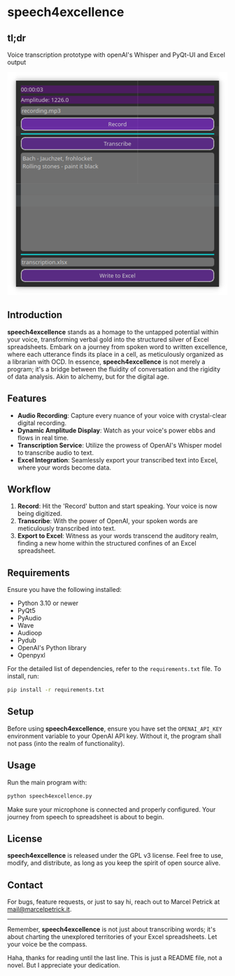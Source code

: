 # speech4excellence

## tl;dr
Voice transcription prototype with openAI's Whisper and PyQt-UI and Excel output

![screenshot of the ui](screenshot_ui.png)

## Introduction

**speech4excellence** stands as a homage to the untapped potential within your voice, transforming verbal gold into the
structured silver of Excel spreadsheets. Embark on a journey from spoken word to written excellence, where each
utterance finds its place in a cell, as meticulously organized as a librarian with OCD. In essence, **speech4excellence**
is not merely a program; it's a bridge between the fluidity of conversation and the rigidity of data analysis. Akin
to alchemy, but for the digital age.

## Features

- **Audio Recording**: Capture every nuance of your voice with crystal-clear digital recording.
- **Dynamic Amplitude Display**: Watch as your voice's power ebbs and flows in real time.
- **Transcription Service**: Utilize the prowess of OpenAI's Whisper model to transcribe audio to text.
- **Excel Integration**: Seamlessly export your transcribed text into Excel, where your words become data.

## Workflow

1. **Record**: Hit the 'Record' button and start speaking. Your voice is now being digitized.
2. **Transcribe**: With the power of OpenAI, your spoken words are meticulously transcribed into text.
3. **Export to Excel**: Witness as your words transcend the auditory realm, finding a new home within the structured
   confines of an Excel spreadsheet.

## Requirements

Ensure you have the following installed:

- Python 3.10 or newer
- PyQt5
- PyAudio
- Wave
- Audioop
- Pydub
- OpenAI's Python library
- Openpyxl

For the detailed list of dependencies, refer to the `requirements.txt` file. To install, run:

```bash
pip install -r requirements.txt
```

## Setup

Before using **speech4excellence**, ensure you have set the `OPENAI_API_KEY` environment variable to your OpenAI API
key. Without it, the program shall not pass (into the realm of functionality).

## Usage

Run the main program with:
```bash
python speech4excellence.py
```

Make sure your microphone is connected and properly configured. Your journey from speech to spreadsheet is about to
begin.

## License

**speech4excellence** is released under the GPL v3 license. Feel free to use, modify, and distribute, as long as you
keep the spirit of open source alive.

## Contact

For bugs, feature requests, or just to say hi, reach out to Marcel Petrick
at [mail@marcelpetrick.it](mailto:mail@marcelpetrick.it).

---

Remember, **speech4excellence** is not just about transcribing words; it's about charting the unexplored territories of
your Excel spreadsheets. Let your voice be the compass.  

Haha, thanks for reading until the last line. This is just a README file, not a novel. But I appreciate your dedication.

